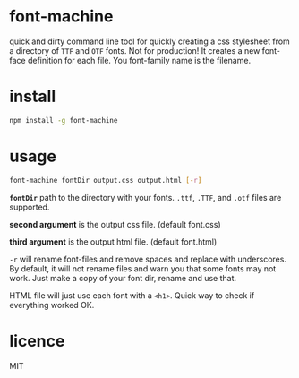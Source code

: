 # font-machine
quick and dirty command line tool for quickly creating a css stylesheet from a directory of `TTF` and `OTF` fonts. Not for production! It creates a new font-face definition for each file. You font-family name is the filename.

# install
```bash
npm install -g font-machine
```

# usage
```bash
font-machine fontDir output.css output.html [-r]
```
**`fontDir`** path to the directory with your fonts. `.ttf`, `.TTF`, and `.otf` files are supported.

**second argument** is the output css file. (default font.css)

**third argument** is the output html file. (default font.html)

`-r` will rename font-files and remove spaces and replace with underscores. By default, it will not rename files and warn you that some fonts may not work. Just make a copy of your font dir, rename and use that.

HTML file will just use each font with a `<h1>`. Quick way to check if everything worked OK.

# licence
MIT
